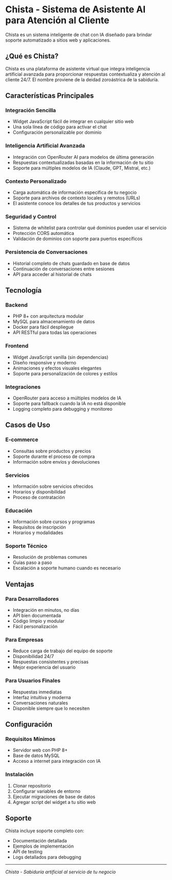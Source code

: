 # Chista - Sistema de Asistente AI para Atención al Cliente

Chista es un sistema inteligente de chat con IA diseñado para brindar soporte automatizado a sitios web y aplicaciones.

## ¿Qué es Chista?

Chista es una plataforma de asistente virtual que integra inteligencia artificial avanzada para proporcionar respuestas contextualiza y atención al cliente 24/7. El nombre proviene de la deidad zoroástrica de la sabiduría.

## Características Principales

### Integración Sencilla
- Widget JavaScript fácil de integrar en cualquier sitio web
- Una sola línea de código para activar el chat
- Configuración personalizable por dominio

### Inteligencia Artificial Avanzada
- Integración con OpenRouter AI para modelos de última generación
- Respuestas contextualizadas basadas en la información de tu sitio
- Soporte para múltiples modelos de IA (Claude, GPT, Mistral, etc.)

### Contexto Personalizado
- Carga automática de información específica de tu negocio
- Soporte para archivos de contexto locales y remotos (URLs)
- El asistente conoce los detalles de tus productos y servicios

### Seguridad y Control
- Sistema de whitelist para controlar qué dominios pueden usar el servicio
- Protección CORS automática
- Validación de dominios con soporte para puertos específicos

### Persistencia de Conversaciones
- Historial completo de chats guardado en base de datos
- Continuación de conversaciones entre sesiones
- API para acceder al historial de chats

## Tecnología

### Backend
- PHP 8+ con arquitectura modular
- MySQL para almacenamiento de datos
- Docker para fácil despliegue
- API RESTful para todas las operaciones

### Frontend
- Widget JavaScript vanilla (sin dependencias)
- Diseño responsive y moderno
- Animaciones y efectos visuales elegantes
- Soporte para personalización de colores y estilos

### Integraciones
- OpenRouter para acceso a múltiples modelos de IA
- Soporte para fallback cuando la IA no está disponible
- Logging completo para debugging y monitoreo

## Casos de Uso

### E-commerce
- Consultas sobre productos y precios
- Soporte durante el proceso de compra
- Información sobre envíos y devoluciones

### Servicios
- Información sobre servicios ofrecidos
- Horarios y disponibilidad
- Proceso de contratación

### Educación
- Información sobre cursos y programas
- Requisitos de inscripción
- Horarios y modalidades

### Soporte Técnico
- Resolución de problemas comunes
- Guías paso a paso
- Escalación a soporte humano cuando es necesario

## Ventajas

### Para Desarrolladores
- Integración en minutos, no días
- API bien documentada
- Código limpio y modular
- Fácil personalización

### Para Empresas
- Reduce carga de trabajo del equipo de soporte
- Disponibilidad 24/7
- Respuestas consistentes y precisas
- Mejor experiencia del usuario

### Para Usuarios Finales
- Respuestas inmediatas
- Interfaz intuitiva y moderna
- Conversaciones naturales
- Disponible siempre que lo necesiten

## Configuración

### Requisitos Mínimos
- Servidor web con PHP 8+
- Base de datos MySQL
- Acceso a internet para integración con IA

### Instalación
1. Clonar repositorio
2. Configurar variables de entorno
3. Ejecutar migraciones de base de datos
4. Agregar script del widget a tu sitio web

## Soporte

Chista incluye soporte completo con:
- Documentación detallada
- Ejemplos de implementación
- API de testing
- Logs detallados para debugging

---

*Chista - Sabiduría artificial al servicio de tu negocio* 